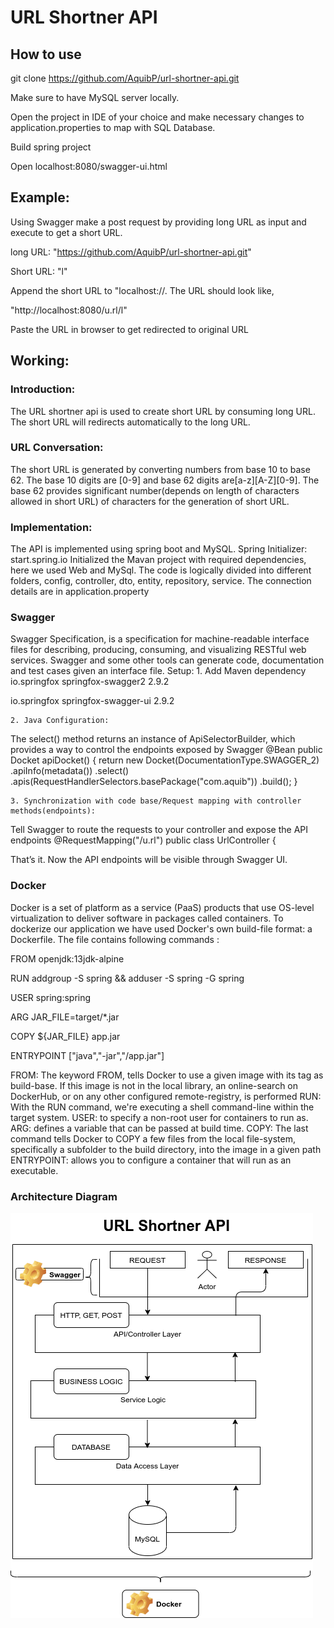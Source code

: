 # URL Shortner API

## How to use

git clone https://github.com/AquibP/url-shortner-api.git

Make sure to have MySQL server locally.

Open the project in IDE of your choice and make necessary changes to application.properties to map with SQL Database.

Build spring project

Open localhost:8080/swagger-ui.html

## Example:
Using Swagger make a post request by providing long URL as input and execute to get a short URL.

long URL: "https://github.com/AquibP/url-shortner-api.git"

Short URL: "l"

Append the short URL to "localhost:<port number>//. The URL should look like,

"http://localhost:8080/u.rl/l"

Paste the URL in browser to get redirected to original URL

## Working: 

### Introduction:
The URL shortner api is used to create short URL by consuming long URL. The short URL will redirects automatically to the long URL.

### URL Conversation:
The short URL is generated by converting numbers from base 10 to base 62. The base 10 digits are [0-9] and base 62 digits are[a-z][A-Z][0-9]. The base 62 provides significant number(depends on length of characters allowed in short URL) of characters for the generation of short URL.

### Implementation:
The API is implemented using spring boot and MySQL. 
Spring  Initializer: start.spring.io
Initialized the Mavan project with required dependencies, here we used Web and MySql.
The code is logically divided into different folders, config, controller, dto, entity, repository, service. The connection details are in application.property

### Swagger
Swagger Specification, is a specification for machine-readable interface files for describing, producing, consuming, and visualizing RESTful web services.
Swagger and some other tools can generate code, documentation and test cases given an interface file.
Setup:
    1. Add Maven dependency
<dependency>
    <groupId>io.springfox</groupId>
    <artifactId>springfox-swagger2</artifactId>
    <version>2.9.2</version>
</dependency>

<dependency>
    <groupId>io.springfox</groupId>
    <artifactId>springfox-swagger-ui</artifactId>
    <version>2.9.2</version>
</dependency>

    2. Java Configuration:
The select() method returns an instance of ApiSelectorBuilder, which provides a way to control the endpoints exposed by Swagger
@Bean
public Docket apiDocket() {
    return new Docket(DocumentationType.SWAGGER_2)
            .apiInfo(metadata())
            .select()
            .apis(RequestHandlerSelectors.basePackage("com.aquib"))
            .build();
}

    3. Synchronization with code base/Request mapping with controller methods(endpoints):
Tell Swagger to route the requests to your controller and expose the API endpoints
@RequestMapping("/u.rl")
public class UrlController {

That’s it. Now the API endpoints will be visible through Swagger UI.

### Docker
Docker is a set of platform as a service (PaaS) products that use OS-level virtualization to deliver software in packages called containers. 
To dockerize our application we have used Docker's own build-file format: a Dockerfile. The file contains following commands :

FROM openjdk:13jdk-alpine

RUN addgroup -S spring && adduser -S spring -G spring

USER spring:spring

ARG JAR_FILE=target/*.jar

COPY ${JAR_FILE} app.jar

ENTRYPOINT ["java","-jar","/app.jar"]

FROM: The keyword FROM, tells Docker to use a given image with its tag as build-base. If this image is not in the local library, an online-search on DockerHub, or on any other configured remote-registry, is performed
RUN: With the RUN command, we're executing a shell command-line within the target system.
USER: to specify a non-root user for containers to run as.
ARG: defines a variable that can be passed at build time.
COPY: The last command tells Docker to COPY a few files from the local file-system, specifically a subfolder to the build directory, into the image in a given path
ENTRYPOINT: allows you to configure a container that will run as an executable.

### Architecture Diagram
![](images/Architecture%20Diagram.png)

